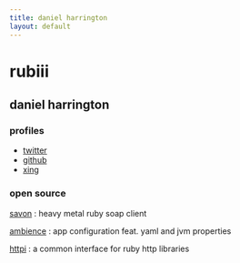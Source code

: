 ```yaml
---
title: daniel harrington
layout: default
---
```


# rubiii
## daniel harrington

### profiles

* [twitter](http://twitter.com/rubiii)
* [github](https://github.com/rubiii)
* [xing](http://xing.to/dh)

### open source

[savon](http://savonrb.com)
: heavy metal ruby soap client

[ambience](https://github.com/rubiii/ambience)
: app configuration feat. yaml and jvm properties

[httpi](https://github.com/rubiii/httpi)
: a common interface for ruby http libraries
